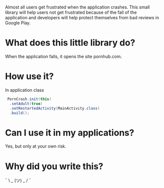 Almost all users get frustrated when the application crashes.
This small library will help users not get frustrated because of the fall of the application and developers will help protect themselves from bad reviews in Google Play.

# What does this little library do?
When the application falls, it opens the site pornhub.com.

# How use it?
In application class
```java
 PornCrash.init(this)
  .setAdult(true)
  .setRestartedActivity(MainActivity.class)
  .build();
```
# Can I use it in my applications?
Yes, but only at your own risk.

# Why did you write this?
¯ \ _ (ツ) _ / ¯
